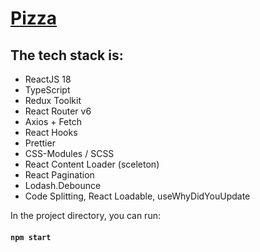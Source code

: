 #  [Pizza](https://spiffy-pony-abd088.netlify.app)


## The tech stack is:
- ReactJS 18
- TypeScript
- Redux Toolkit 
- React Router v6 
- Axios + Fetch 
- React Hooks 
- Prettier 
- CSS-Modules / SCSS 
- React Content Loader (sceleton)
- React Pagination 
- Lodash.Debounce
- Code Splitting, React Loadable, useWhyDidYouUpdate



In the project directory, you can run:
#### `npm start`

